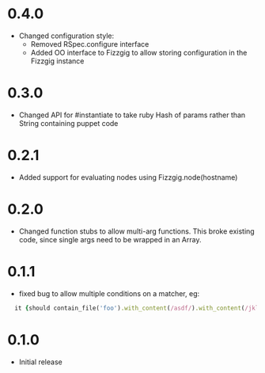 # 0.4.0
  * Changed configuration style:
    * Removed RSpec.configure interface
    * Added OO interface to Fizzgig to allow storing configuration in
      the Fizzgig instance

# 0.3.0

  * Changed API for #instantiate to take ruby Hash of params rather
    than String containing puppet code

# 0.2.1

  * Added support for evaluating nodes using Fizzgig.node(hostname)

# 0.2.0

  * Changed function stubs to allow multi-arg functions. This broke
existing code, since single args need to be wrapped in an Array.

# 0.1.1

  * fixed bug to allow multiple conditions on a matcher, eg:
```ruby
  it {should contain_file('foo').with_content(/asdf/).with_content(/jkl;/)}
```


# 0.1.0

  * Initial release
